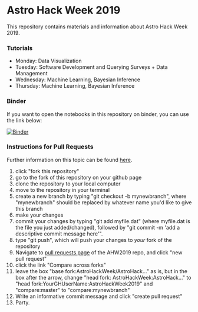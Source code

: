 # Astro Hack Week 2019

This repository contains materials and information about
Astro Hack Week 2019.

### Tutorials

* Monday: Data Visualization
* Tuesday: Software Development and Querying Surveys + Data Management
* Wednesday: Machine Learning, Bayesian Inference
* Thursday: Machine Learning, Bayesian Inference

### Binder

If you want to open the notebooks in this repository on binder, you can use
the link below:

[![Binder](http://mybinder.org/badge_logo.svg)](http://mybinder.org/v2/gh/AstroHackWeek/AstroHackWeek2019/master)

### Instructions for Pull Requests

Further information on this topic can be found [here](https://help.github.com/articles/creating-a-pull-request-from-a-fork/).

1. click "fork this repository"
2. go to the fork of this repository on your github page
3. clone the repository to your local computer
4. move to the repository in your terminal
5. create a new branch by typing "git checkout -b mynewbranch", where "mynewbranch" should be replaced by whatever name you'd like to give this branch
6. make your changes
7. commit your changes by typing "git add myfile.dat" (where myfile.dat is the file you just added/changed), followed by "git commit -m 'add a descriptive commit message here'".
8. type "git push", which will push your changes to *your* fork of the repository
9. Navigate to [pull requests page](https://github.com/AstroHackWeek/AstroHackWeek2019/pulls) of the AHW2019 repo, and click "new pull request"
10. click the link "Compare across forks"
11.  leave the box "base fork:AstroHackWeek/AstroHack..." as is, but in the box after the arrow, change "head fork: AstroHackWeek:AstroHack..." to "head fork:YourGHUserName:AstroHackWeek2019" and "compare:master" to "compare:mynewbranch"
12. Write an informative commit message and click "create pull request"
13. Party.
